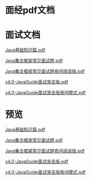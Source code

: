 # 面经pdf文档


# 面试文档
<a href="/pdf/Java基础知识篇.pdf">Java基础知识篇.pdf</a>

<a href="/pdf/Java集合框架常见面试题.pdf">Java集合框架常见面试题.pdf</a>

<a href="/pdf/Java集合框架常见面试题夜间阅读版.pdf">Java集合框架常见面试题夜间阅读版.pdf</a>

<a href="/pdf/v4.0-JavaGuide面试突击版.pdf">v4.0-JavaGuide面试突击版.pdf</a>

<a href="/pdf/v4.0-JavaGuide面试突击版夜间模式.pdf">v4.0-JavaGuide面试突击版夜间模式.pdf</a>

# 预览

<a href="http://view.xdocin.com/xdoc?_xdoc=https://xiaofangkang.gitee.io/pdf/Java基础知识篇.pdf">Java基础知识篇.pdf</a>

<a href="http://view.xdocin.com/xdoc?_xdoc=https://xiaofangkang.gitee.io/pdf/Java集合框架常见面试题.pdf">Java集合框架常见面试题.pdf</a>

<a href="http://view.xdocin.com/xdoc?_xdoc=https://xiaofangkang.gitee.io/pdf/Java集合框架常见面试题夜间阅读版.pdf">Java集合框架常见面试题夜间阅读版.pdf</a>

<a href="http://view.xdocin.com/xdoc?_xdoc=https://xiaofangkang.gitee.io/pdf/v4.0-JavaGuide面试突击版.pdf">v4.0-JavaGuide面试突击版.pdf</a>

<a href="http://view.xdocin.com/xdoc?_xdoc=https://xiaofangkang.gitee.io/pdf/v4.0-JavaGuide面试突击版夜间模式.pdf">v4.0-JavaGuide面试突击版夜间模式.pdf</a>




